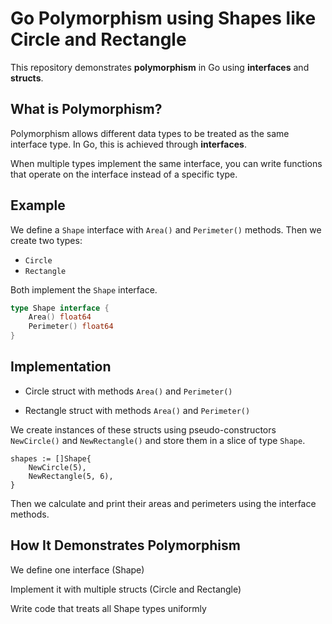 # Go Polymorphism using Shapes like Circle and Rectangle 

This repository demonstrates **polymorphism** in Go using **interfaces** and **structs**.

## What is Polymorphism?

Polymorphism allows different data types to be treated as the same interface type. In Go, this is achieved through **interfaces**.

When multiple types implement the same interface, you can write functions that operate on the interface instead of a specific type.

## Example

We define a `Shape` interface with `Area()` and `Perimeter()` methods. Then we create two types:
- `Circle`
- `Rectangle`

Both implement the `Shape` interface.

```go
type Shape interface {
    Area() float64
    Perimeter() float64
}
```

## Implementation
- Circle struct with methods `Area()` and `Perimeter()`

- Rectangle struct with methods `Area()` and `Perimeter()`

We create instances of these structs using pseudo-constructors `NewCircle()` and `NewRectangle()` and store them in a slice of type `Shape`.
```
shapes := []Shape{
    NewCircle(5),
    NewRectangle(5, 6),
}
```

Then we calculate and print their areas and perimeters using the interface methods.

## How It Demonstrates Polymorphism
We define one interface (Shape)

Implement it with multiple structs (Circle and Rectangle)

Write code that treats all Shape types uniformly